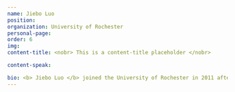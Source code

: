 ```yaml
---
name: Jiebo Luo
position: 
organization: University of Rochester
personal-page: 
order: 6
img: 
content-title: <nobr> This is a content-title placeholder </nobr>

content-speak: 

bio: <b> Jiebo Luo </b> joined the University of Rochester in 2011 after a prolific career of 15 years at Kodak Research. His research spans computer vision, natural language processing, machine learning, data mining, computational social science, and digital health. He has authored nearly 600 technical papers and more than 90 U.S. patents. He has served as program co-chair of ACM Multimedia 2010, IEEE CVPR 2012, ACM ICMR 2016 and IEEE ICIP 2017, and general co-chair ACM Multimedia 2019 and IEEE ICME 2024, as well as on the editorial boards of several IEEE Transactions journals and publications. He has served as the Editor in Chief of the IEEE Transactions on Multimedia for a 3-year term (2020-2022). He is a Fellow of ACM, AAAI, IEEE, SPIE and IAPR.
---
```


